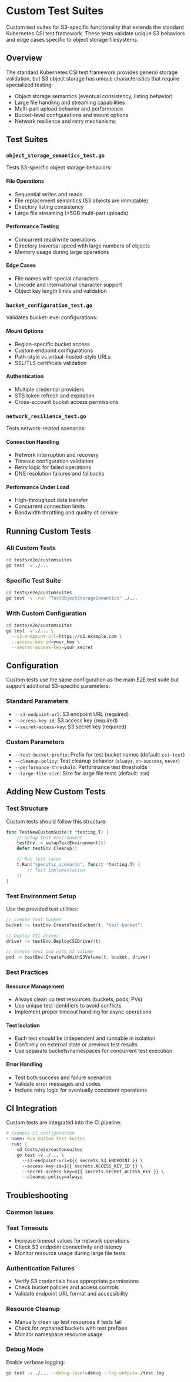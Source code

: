 # Custom Test Suites

Custom test suites for S3-specific functionality that extends the standard Kubernetes CSI test framework. These tests
validate unique S3 behaviors and edge cases specific to object storage filesystems.

## Overview

The standard Kubernetes CSI test framework provides general storage validation, but S3 object storage has unique
characteristics that require specialized testing:

- Object storage semantics (eventual consistency, listing behavior)
- Large file handling and streaming capabilities  
- Multi-part upload behavior and performance
- Bucket-level configurations and mount options
- Network resilience and retry mechanisms

## Test Suites

### `object_storage_semantics_test.go`

Tests S3-specific object storage behaviors:

#### File Operations

- Sequential writes and reads
- File replacement semantics (S3 objects are immutable)
- Directory listing consistency
- Large file streaming (>5GB multi-part uploads)

#### Performance Testing  

- Concurrent read/write operations
- Directory traversal speed with large numbers of objects
- Memory usage during large operations

#### Edge Cases

- File names with special characters
- Unicode and international character support
- Object key length limits and validation

### `bucket_configuration_test.go`

Validates bucket-level configurations:

#### Mount Options

- Region-specific bucket access
- Custom endpoint configurations
- Path-style vs virtual-hosted-style URLs  
- SSL/TLS certificate validation

#### Authentication

- Multiple credential providers
- STS token refresh and expiration
- Cross-account bucket access permissions

### `network_resilience_test.go`

Tests network-related scenarios:

#### Connection Handling

- Network interruption and recovery
- Timeout configuration validation
- Retry logic for failed operations
- DNS resolution failures and fallbacks

#### Performance Under Load

- High-throughput data transfer
- Concurrent connection limits  
- Bandwidth throttling and quality of service

## Running Custom Tests

### All Custom Tests

```bash
cd tests/e2e/customsuites
go test -v ./...
```

### Specific Test Suite

```bash
cd tests/e2e/customsuites  
go test -v -run "TestObjectStorageSemantics" ./...
```

### With Custom Configuration

```bash
cd tests/e2e/customsuites
go test -v ./... \
  --s3-endpoint-url=https://s3.example.com \
  --access-key-id=your_key \
  --secret-access-key=your_secret
```

## Configuration

Custom tests use the same configuration as the main E2E test suite but support additional S3-specific parameters:

### Standard Parameters

- `--s3-endpoint-url`: S3 endpoint URL (required)
- `--access-key-id`: S3 access key (required)  
- `--secret-access-key`: S3 secret key (required)

### Custom Parameters

- `--test-bucket-prefix`: Prefix for test bucket names (default: `csi-test`)
- `--cleanup-policy`: Test cleanup behavior (`always`, `on-success`, `never`)
- `--performance-threshold`: Performance test thresholds
- `--large-file-size`: Size for large file tests (default: `1GB`)

## Adding New Custom Tests

### Test Structure

Custom tests should follow this structure:

```go
func TestNewCustomSuite(t *testing.T) {
    // Setup test environment
    testEnv := setupTestEnvironment(t)
    defer testEnv.Cleanup()

    // Run test cases
    t.Run("specific_scenario", func(t *testing.T) {
        // Test implementation
    })
}
```

### Test Environment Setup

Use the provided test utilities:

```go
// Create test bucket
bucket := testEnv.CreateTestBucket(t, "test-bucket")

// Deploy CSI driver  
driver := testEnv.DeployCSIDriver(t)

// Create test pod with S3 volume
pod := testEnv.CreatePodWithS3Volume(t, bucket, driver)
```

### Best Practices

#### Resource Management

- Always clean up test resources (buckets, pods, PVs)
- Use unique test identifiers to avoid conflicts
- Implement proper timeout handling for async operations

#### Test Isolation  

- Each test should be independent and runnable in isolation
- Don't rely on external state or previous test results
- Use separate buckets/namespaces for concurrent test execution

#### Error Handling

- Test both success and failure scenarios  
- Validate error messages and codes
- Include retry logic for eventually consistent operations

## CI Integration

Custom tests are integrated into the CI pipeline:

```yaml
# Example CI configuration  
- name: Run Custom Test Suites
  run: |
    cd tests/e2e/customsuites
    go test -v ./... \
      --s3-endpoint-url=${{ secrets.S3_ENDPOINT }} \
      --access-key-id=${{ secrets.ACCESS_KEY_ID }} \
      --secret-access-key=${{ secrets.SECRET_ACCESS_KEY }} \
      --cleanup-policy=always
```

## Troubleshooting

### Common Issues

### Test Timeouts  

- Increase timeout values for network operations
- Check S3 endpoint connectivity and latency
- Monitor resource usage during large file tests

### Authentication Failures

- Verify S3 credentials have appropriate permissions
- Check bucket policies and access controls
- Validate endpoint URL format and accessibility

### Resource Cleanup

- Manually clean up test resources if tests fail
- Check for orphaned buckets with test prefixes
- Monitor namespace resource usage

### Debug Mode

Enable verbose logging:

```bash
go test -v ./... --debug-level=debug --log-output=./test.log
```

